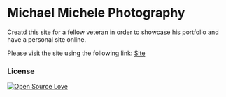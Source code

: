 # Michael Michele Photography

Creatd this site for a fellow veteran in order to showcase his portfolio and have a personal site online.

Please visit the site using the following link:
[Site](https://determined-darwin-10b115.netlify.com)

### License

[![Open Source Love](https://badges.frapsoft.com/os/mit/mit.svg?v=102)](LICENSE)
